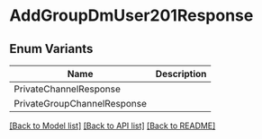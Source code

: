 # AddGroupDmUser201Response

## Enum Variants

| Name | Description |
|---- | -----|
| PrivateChannelResponse |  |
| PrivateGroupChannelResponse |  |

[[Back to Model list]](../README.md#documentation-for-models) [[Back to API list]](../README.md#documentation-for-api-endpoints) [[Back to README]](../README.md)


